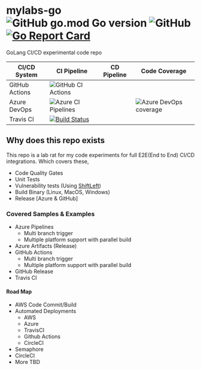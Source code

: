 # mylabs-go ![GitHub go.mod Go version](https://img.shields.io/github/go-mod/go-version/ashokrajar/mylabs-go?color=success) ![GitHub](https://img.shields.io/github/license/ashokrajar/mylabs-go?color=blue) [![Go Report Card](https://goreportcard.com/badge/github.com/ashokrajar/mylabs-go)](https://goreportcard.com/report/github.com/ashokrajar/mylabs-go)

GoLang CI/CD experimental code repo

| CI/CD System | CI Pipeline | CD Pipeline | Code Coverage |
| ------------ | ----------- | ----------- | ------------- |
| GitHub Actions | ![GitHub CI Actions](https://github.com/ashokrajar/mylabs-go/workflows/CI%20Pipeline/badge.svg?branch=master) | | |
| Azure DevOps | ![Azure CI Pipelines](https://dev.azure.com/ashokrajar/testpad/_apis/build/status/ashokrajar.mylabs-go?branchName=master) | | ![Azure DevOps coverage](https://img.shields.io/azure-devops/coverage/ashokrajar/testpad/3?style=plastic) |
| Travis CI | [![Build Status](https://travis-ci.org/ashokrajar/mylabs-go.svg?branch=master)](https://travis-ci.org/ashokrajar/mylabs-go) | | |

## Why does this repo exists

This repo is a lab rat for my code experiments for full E2E(End to End) CI/CD integrations.
Which covers these,

* Code Quality Gates
* Unit Tests
* Vulnerability tests (Using [ShiftLeft](https://www.shiftleft.io))
* Build Binary (Linux, MacOS, Windows)
* Release [Azure & GitHub]

### Covered Samples & Examples
* Azure Pipelines
  * Multi branch trigger
  * Multiple platform support with parallel build
* Azure Artifacts (Release)
* GitHub Actions
  * Multi branch trigger 
  * Multiple platform support with parallel build
* GitHub Release
* Travis CI

#### Road Map
* AWS Code Commit/Build
* Automated Deployments
  * AWS
  * Azure
  * TravisCI
  * Github Actions
  * CircleCI
* Semaphore
* CircleCI
* More TBD
